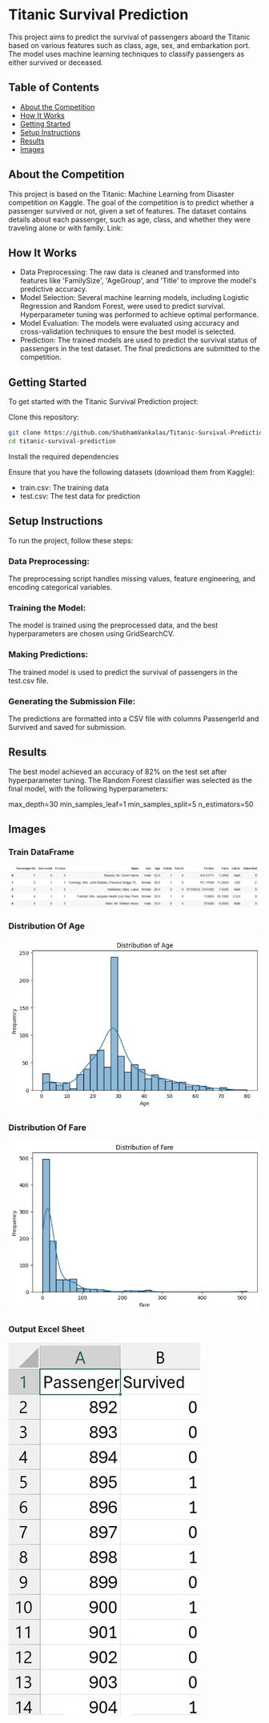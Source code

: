 # Titanic Survival Prediction

This project aims to predict the survival of passengers aboard the Titanic based on various features such as class, age, sex, and embarkation port. The model uses machine learning techniques to classify passengers as either survived or deceased.

## Table of Contents
 - [About the Competition](#About-the-Competition)
 - [How It Works](#How-It-Works)
 - [Getting Started](#Getting-Started)
 - [Setup Instructions](#Setup-Instructions)
 - [Results](#Results)
 - [Images](#Images)

## About the Competition

This project is based on the Titanic: Machine Learning from Disaster competition on Kaggle. The goal of the competition is to predict whether a passenger survived or not, given a set of features. The dataset contains details about each passenger, such as age, class, and whether they were traveling alone or with family.
Link: 

## How It Works

 - Data Preprocessing: The raw data is cleaned and transformed into features like 'FamilySize', 'AgeGroup', and 'Title' to improve the model's predictive accuracy.
 - Model Selection: Several machine learning models, including Logistic Regression and Random Forest, were used to predict survival. Hyperparameter tuning was performed to achieve optimal performance.
 - Model Evaluation: The models were evaluated using accuracy and cross-validation techniques to ensure the best model is selected.
 - Prediction: The trained models are used to predict the survival status of passengers in the test dataset. The final predictions are submitted to the competition.

## Getting Started

To get started with the Titanic Survival Prediction project:

Clone this repository:

```bash
git clone https://github.com/ShubhamVankalas/Titanic-Survival-Prediction
cd titanic-survival-prediction
```

Install the required dependencies

Ensure that you have the following datasets (download them from Kaggle):

 - train.csv: The training data
 - test.csv: The test data for prediction

## Setup Instructions
To run the project, follow these steps:

### Data Preprocessing:

The preprocessing script handles missing values, feature engineering, and encoding categorical variables.

### Training the Model:

The model is trained using the preprocessed data, and the best hyperparameters are chosen using GridSearchCV.

### Making Predictions:

The trained model is used to predict the survival of passengers in the test.csv file.

### Generating the Submission File:

The predictions are formatted into a CSV file with columns PassengerId and Survived and saved for submission.


## Results
The best model achieved an accuracy of 82% on the test set after hyperparameter tuning. The Random Forest classifier was selected as the final model, with the following hyperparameters:

max_depth=30
min_samples_leaf=1
min_samples_split=5
n_estimators=50

## Images

### Train DataFrame
![Train DataFrame](images/df.jpg)

### Distribution Of Age
![Distribution Of Age](images/age.jpg)

### Distribution Of Fare
![Distribution Of Fare](images/fare.jpg)

### Output Excel Sheet
![Output Excel Sheet](images/output.jpg)


